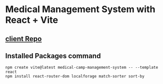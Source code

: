 # Medical Management System with React + Vite
## [client Repo](https://github.com/programming-hero-web-course1/b8a12-client-side-almubin78)



## Installed Packages command
```
npm create vite@latest medical-camp-management-system -- --template react
npm install react-router-dom localforage match-sorter sort-by

```

